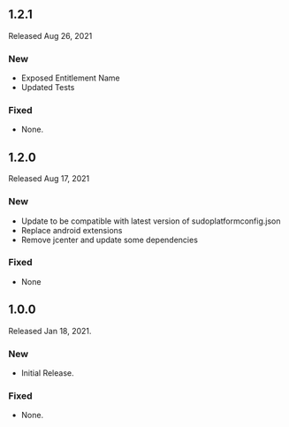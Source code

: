 ## 1.2.1

Released Aug 26, 2021

### New

- Exposed Entitlement Name
- Updated Tests

### Fixed

- None.

## 1.2.0

Released Aug 17, 2021

### New

- Update to be compatible with latest version of sudoplatformconfig.json
- Replace android extensions
- Remove jcenter and update some dependencies

### Fixed

- None

## 1.0.0

Released Jan 18, 2021.

### New

- Initial Release.

### Fixed

- None.

